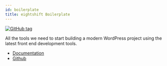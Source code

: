 ```yaml
---
id: boilerplate
title: eightshift Boilerplate
---
```


[![GitHub tag](https://img.shields.io/github/tag/infinum/eightshift-boilerplate.svg?style=for-the-badge)](https://github.com/infinum/eightshift-boilerplate)

All the tools we need to start building a modern WordPress project using the latest front end development tools.

* [Documentation](/docs/welcome)
* [Github](https://github.com/infinum/eightshift-boilerplate)
